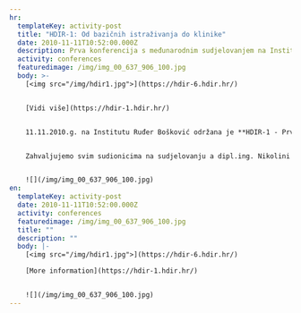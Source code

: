 ```yaml
---
hr:
  templateKey: activity-post
  title: "HDIR-1: Od bazičnih istraživanja do klinike"
  date: 2010-11-11T10:52:00.000Z
  description: Prva konferencija s međunarodnim sudjelovanjem na Institutu Ruđer Bošković
  activity: conferences
  featuredimage: /img/img_00_637_906_100.jpg
  body: >-
    [<img src="/img/hdir1.jpg">](https://hdir-6.hdir.hr/)


    [Vidi više](https://hdir-1.hdir.hr/)


    11.11.2010.g. na Institutu Ruđer Bošković održana je **HDIR-1 - Prva konferencija s međunarodnim sudjelovanjem: Od bazičnih istraživanja do klinike** u organizaciji Hrvatskog društva za istraživanje raka. Konferencija je uspjela okupiti izuzetne predavače iz Hrvatske i Europe a prikazano je i preko 50 postera. Prisustvovalo je ukupno 175 osoba čime je interes za konferenciju premašio sva naša očekivanja, što nam je dobar motiv i smjernica za planiranje slijedeće konferencije koja bi se trebala održati za dvije godine.


    Zahvaljujemo svim sudionicima na sudjelovanju a dipl.ing. Nikolini Stojanović čestitamo na osvojenoj nagradi za najbolji poster pod naslovom "Overexpression of Integrin alpha-v beta-3 in Tongue Squamous Carcinoma Cells (CAL27) Inhibits Migration and Confers Resistance to Several Antitumor Drugs".


    ![](/img/img_00_637_906_100.jpg)
en:
  templateKey: activity-post
  date: 2010-11-11T10:52:00.000Z
  activity: conferences
  featuredimage: /img/img_00_637_906_100.jpg
  title: ""
  description: ""
  body: |-
    [<img src="/img/hdir1.jpg">](https://hdir-6.hdir.hr/)

    [More information](https://hdir-1.hdir.hr/)


    ![](/img/img_00_637_906_100.jpg)
---
```

